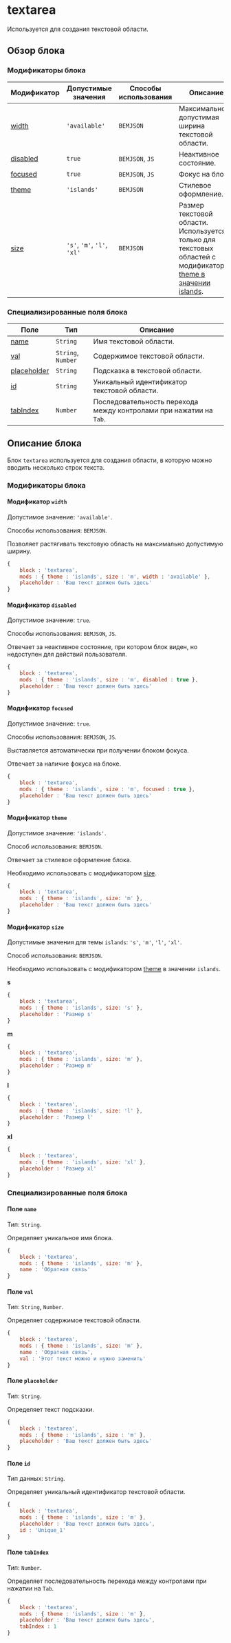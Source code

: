 # textarea

Используется для создания текстовой области.

## Обзор блока

### Модификаторы блока

| Модификатор | Допустимые значения | Способы использования | Описание |
| ----------- | ------------------- | -------------------- | -------- |
| <a href="#width">width</a> | <code>'available'</code> | <code>BEMJSON</code> | Максимально допустимая ширина текстовой области. |
| <a href="#disabled">disabled</a> | <code>true</code> | <code>BEMJSON</code>, <code>JS</code> | Неактивное состояние. |
| <a href="#focused">focused</a> | <code>true</code> | <code>BEMJSON</code>, <code>JS</code> | Фокус на блоке. |
| <a href="#theme">theme</a> | <code>'islands'</code> | <code>BEMJSON</code> | Стилевое оформление. |
| <a href="#size">size</a> | <code>'s'</code>, <code>'m'</code>, <code>'l'</code>, <code>'xl'</code> | <code>BEMJSON</code> | Размер текстовой области. Используется только для текстовых областей с модификатором <a href="#theme">theme в значении islands</a>.|

### Специализированные поля блока

| Поле | Тип | Описание |
| ---- | --- | -------- |
| <a href="#name">name</a> | <code>String</code> | Имя текстовой области. |
| <a href="#val">val</a> | <code>String</code>, <code>Number</code> | Содержимое текстовой области. |
| <a href="#placeholder">placeholder</a> | <code>String</code> | Подсказка в текстовой области. |
| <a href="#id">id</a> | <code>String</code> | Уникальный идентификатор текстовой области. |
| <a href="#tab">tabIndex</a> | <code>Number</code> | Последовательность перехода между контролами при нажатии на <code>Tab</code>. |

## Описание блока

Блок `textarea` используется для создания области, в которую можно вводить несколько строк текста.

### Модификаторы блока

<a name="width"></a>

#### Модификатор `width`

Допустимое значение: `'available'`.

Способы использования: `BEMJSON`.

Позволяет растягивать текстовую область на максимально допустимую ширину.

```js
{
    block : 'textarea',
    mods : { theme : 'islands', size : 'm', width : 'available' },
    placeholder : 'Ваш текст должен быть здесь'
}
```

<a name="disabled"></a>

#### Модификатор `disabled`

Допустимое значение: `true`.

Способы использования: `BEMJSON`, `JS`.

Отвечает за неактивное состояние, при котором блок виден, но недоступен для действий пользователя.

```js
{
    block : 'textarea',
    mods : { theme : 'islands', size : 'm', disabled : true },
    placeholder : 'Ваш текст должен быть здесь'
}
```

<a name="focused"></a>

#### Модификатор `focused`

Допустимое значение: `true`.

Способы использования: `BEMJSON`, `JS`.

Выставляется автоматически при получении блоком фокуса.

Отвечает за наличие фокуса на блоке.

```javascript
{
    block : 'textarea',
    mods : { theme : 'islands', size : 'm', focused : true },
    placeholder : 'Ваш текст должен быть здесь'
}
```

<a name="theme"></a>

#### Модификатор `theme`

Допустимое значение: `'islands'`.

Способ использования: `BEMJSON`.

Отвечает за стилевое оформление блока.

Необходимо использовать с модификатором <a href="#size">size</a>.

```js
{
    block : 'textarea',
    mods : { theme : 'islands', size: 'm' },
    placeholder : 'Ваш текст должен быть здесь'
}
```

<a name="size"></a>

#### Модификатор `size`

Допустимые значения для темы `islands`: `'s'`, `'m'`, `'l'`, `'xl'`.

Способ использования: `BEMJSON`.

Необходимо использовать с модификатором <a href="#theme">theme</a> в значении `islands`.

**s**

```js
{
    block : 'textarea',
    mods : { theme : 'islands', size: 's' },
    placeholder : 'Размер s'
}
```

**m**

```js
{
    block : 'textarea',
    mods : { theme : 'islands', size: 'm' },
    placeholder : 'Размер m'
}
```

**l**

```js
{
    block : 'textarea',
    mods : { theme : 'islands', size: 'l' },
    placeholder : 'Размер l'
}
```

**xl**

```js
{
    block : 'textarea',
    mods : { theme : 'islands', size: 'xl' },
    placeholder : 'Размер xl'
}
```

### Специализированные поля блока

<a name="name"></a>

#### Поле `name`

Тип: `String`.

Определяет уникальное имя блока.

```js
{
    block : 'textarea',
    mods : { theme : 'islands', size: 'm' },
    name : 'Обратная связь'
}
```

<a name="val"></a>

#### Поле `val`

Тип: `String`, `Number`.

Определяет содержимое текстовой области.

```js
{
    block : 'textarea',
    mods : { theme : 'islands', size: 'm' },
    name : 'Обратная связь',
    val : 'Этот текст можно и нужно заменить'
}
```

<a name="placeholder"></a>

#### Поле `placeholder`

Тип: `String`.

Определяет текст подсказки.

```js
{
    block : 'textarea',
    mods : { theme : 'islands', size : 'm' },
    placeholder : 'Ваш текст должен быть здесь'
}
```

<a name="id"></a>
#### Поле `id`

Тип данных: `String`.

Определяет уникальный идентификатор текстовой области.

```js
{
    block : 'textarea',
    mods : { theme : 'islands', size : 'm' },
    placeholder : 'Ваш текст должен быть здесь',
    id : 'Unique_1'
}
```

<a name="tab"></a>

#### Поле `tabIndex`

Тип: `Number`.

Определяет последовательность перехода между контролами при нажатии на `Tab`.

```js
{
    block : 'textarea',
    mods : { theme : 'islands', size : 'm' },
    placeholder : 'Ваш текст должен быть здесь',
    tabIndex : 1
}
```
